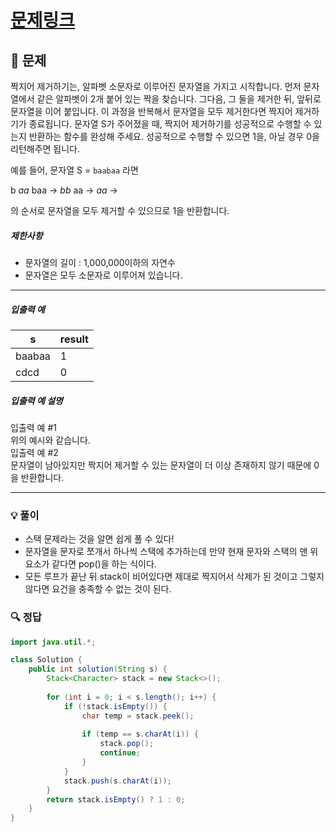 # [문제링크](https://school.programmers.co.kr/learn/courses/30/lessons/12973)

## 📝 문제

짝지어 제거하기는, 알파벳 소문자로 이루어진 문자열을 가지고 시작합니다. 먼저 문자열에서 같은 알파벳이 2개 붙어 있는 짝을 찾습니다. 그다음, 그 둘을 제거한 뒤, 앞뒤로 문자열을 이어 붙입니다. 이 과정을 반복해서 문자열을 모두 제거한다면 짝지어 제거하기가 종료됩니다. 문자열 S가 주어졌을 때, 짝지어 제거하기를 성공적으로 수행할 수 있는지 반환하는 함수를 완성해 주세요. 성공적으로 수행할 수 있으면 1을, 아닐 경우 0을 리턴해주면 됩니다.

예를 들어, 문자열 S = `baabaa` 라면

b _aa_ baa → _bb_ aa → _aa_ →

의 순서로 문자열을 모두 제거할 수 있으므로 1을 반환합니다.

##### 제한사항

- 문자열의 길이 : 1,000,000이하의 자연수
- 문자열은 모두 소문자로 이루어져 있습니다.

---

##### 입출력 예

|s|result|
|---|---|
|baabaa|1|
|cdcd|0|

##### 입출력 예 설명

입출력 예 #1  
위의 예시와 같습니다.  
입출력 예 #2  
문자열이 남아있지만 짝지어 제거할 수 있는 문자열이 더 이상 존재하지 않기 때문에 0을 반환합니다.

---

### 💡 풀이

- 스택 문제라는 것을 알면 쉽게 풀 수 있다!
- 문자열을 문자로 쪼개서 하나씩 스택에 추가하는데 만약 현재 문자와 스택의 맨 위 요소가 같다면 pop()을 하는 식이다.
- 모든 루프가 끝난 뒤 stack이 비어있다면 제대로 짝지어서 삭제가 된 것이고 그렇지 않다면 요건을 충족할 수 없는 것이 된다.


### 🔍 정답

```java
import java.util.*;

class Solution {
    public int solution(String s) {
        Stack<Character> stack = new Stack<>();
        
        for (int i = 0; i < s.length(); i++) {
            if (!stack.isEmpty()) {
                char temp = stack.peek();
                
                if (temp == s.charAt(i)) {
                    stack.pop();
                    continue;
                }
            } 
            stack.push(s.charAt(i));
        }
        return stack.isEmpty() ? 1 : 0;
    }
}
```